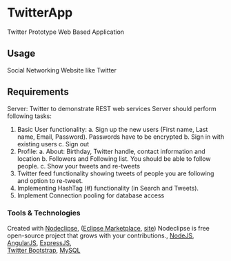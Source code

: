 

# TwitterApp

Twitter Prototype Web Based Application

## Usage

Social Networking Website like Twitter

## Requirements

Server: Twitter to demonstrate REST web services Server should perform following tasks:
1. Basic User functionality:
    a. Sign up the new users (First name, Last name, Email, Password). Passwords have to be encrypted
    b. Sign in with existing users
    c. Sign out
2. Profile:
    a. About: Birthday, Twitter handle, contact information and location
    b. Followers and Following list. You should be able to follow people.
    c. Show your tweets and re-tweets
3. Twitter feed functionality showing tweets of people you are following and option to re-tweet.
4. Implementing HashTag (#) functionality (in Search and Tweets).
5. Implement Connection pooling for database access

### Tools & Technologies

Created with [Nodeclipse](https://github.com/Nodeclipse/nodeclipse-1),
 ([Eclipse Marketplace](http://marketplace.eclipse.org/content/nodeclipse), [site](http://www.nodeclipse.org))
 Nodeclipse is free open-source project that grows with your contributions., 
 [NodeJS](https://nodejs.org/en/),
 [AngularJS](https://angularjs.org/),
 [ExpressJS](https://expressjs.com/),  
 [Twitter Bootstrap](http://getbootstrap.com/2.3.2/),
 [MySQL](https://www.mysql.com/)


